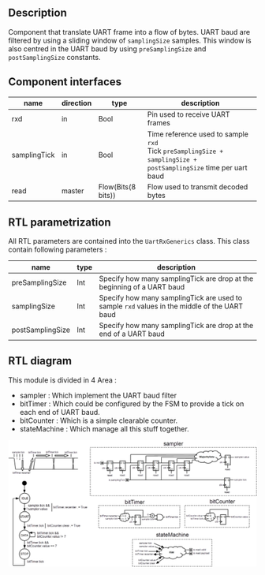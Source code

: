 ## Description
Component that translate UART frame into a flow of bytes.
UART baud are filtered by using a sliding window of `samplingSize` samples. This window is also centred  in the UART baud by using `preSamplingSize` and `postSamplingSize` constants.

## Component interfaces

| name | direction | type | description |
| ------ | ----------- | ------ | ------ |
| rxd | in | Bool | Pin used to receive UART frames |
| samplingTick | in | Bool | Time reference used to sample `rxd` <br> Tick `preSamplingSize + samplingSize + postSamplingSize` time per uart baud  | 
| read | master | Flow(Bits(8 bits)) | Flow used to transmit decoded bytes |

## RTL parametrization

All RTL parameters are contained into the `UartRxGenerics` class. This class contain following parameters :

| name | type | description | 
| ------ | ----------- | ------ |
| preSamplingSize | Int | Specify how many samplingTick are drop at the beginning of a UART baud |
| samplingSize | Int | Specify how many samplingTick are used to sample `rxd` values in the middle of the UART baud  |
| postSamplingSize | Int | Specify how many samplingTick are drop at the end of a UART baud  |


## RTL diagram

This module is divided in 4 Area :

- sampler : Which implement the UART baud filter
- bitTimer : Which could be configured by the FSM to provide a tick on each end of UART baud.
- bitCounter : Which is a simple clearable counter.
- stateMachine : Which manage all this stuff together.

![](assets/diagram.png)

